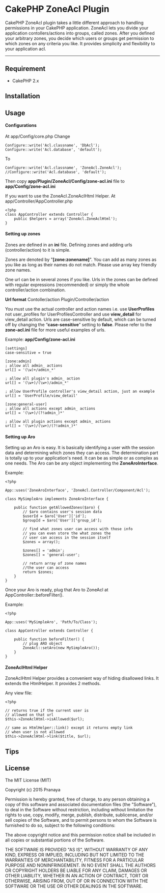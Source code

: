CakePHP ZoneAcl Plugin
===================


CakePHP ZoneAcl plugin takes a little different approach to handling permissions in your CakePHP application. ZoneAcl lets you divide your application contollers/actions into groups, called zones.
After you defined your arbitrary zones, you decide which users or groups get permission to which zones on any criteria you like. It provides simplicity and flexibility to your application acl.

----------


Requirement
-------------
 - CakePHP 2.x 

Installation
-------------

Usage
-------------
#### Configurations
At app/Config/core.php
Change

    Configure::write('Acl.classname', 'DbAcl');
    Configure::write('Acl.database', 'default');

To

    Configure::write('Acl.classname', 'ZoneAcl.ZoneAcl');
    //Configure::write('Acl.database', 'default');

Then copy **app/Plugin/ZoneAcl/Config/zone-acl.ini** file to **app/Config/zone-acl.ini**

If you want to use the ZoneAcl.ZoneAclHtml Helper.
At app/Controller/AppController.php

    <?php
    class AppController extends Controller {
    	public $helpers = array('ZoneAcl.ZoneAclHtml');
    }

#### Setting up zones
Zones are defined in an **ini** file. Defining zones and adding urls (controller/action) to it is simple.

Zones are denoted by "**[zone:zonename]**". You can add as many zones as you like as long as their names do not match. Please use array key friendly zone names.

One url can be in several zones if you like. Urls in the zones can be defined with regular expressions (recommended) or simply the whole controller/action combination.

**Url format**
Contoller/action
Plugin/Controller/action

You must use the actual controller and action names i.e. use **UserProfiles** not user_profiles for UserProfilesController and use **view_detail** for view_detail action.
Urls are case-sensitive by default, which can be turned off by changing the “**case-sensitive**” setting to **false**. Please refer to the **zone-acl.ini** file for more useful examples of urls.

Example:
**app/Config/zone-acl.ini**

    [settings]
    case-sensitive = true
    
    [zone:admin]
    ; allow all admin_ actions
    url[] = '(\w)+/admin_*'

    ; allow all plugin's admin_ action
    url[] = '(\w+)/(\w+)/admin_*'

    ; allow UserProfile controller's view_detail action, just an example
    url[] = 'UserProfile/view_detail'
    
    [zone:general-user]
    ; allow all actions except admin_ actions
    url[] = '(\w+)/(?!admin_)*'
    
    ; allow all plugin actions except admin_ actions
    url[] = '(\w+)/(\w+)/(?!admin_)*'


#### Setting up Aro
Setting up an Aro is easy. It is basically identifying a user with the session data and determining which zones they can access. The determination part is totally up to your application's need. It can be as simple or as complex as one needs. The Aro can be any object implementing the **ZoneAroInterface**.

Example:

    <?php 
    
    App::uses('ZoneAroInterface', 'ZoneAcl.Controller/Component/Acl');
    
    class MySimpleAro implements ZoneAroInterface { 
    
    	public function getAllowedZones($aro) { 
    		// $aro contains user's session data 
    		$userId = $aro['User']['id']; 
    		$groupId = $aro['User']['group_id']; 
    		 
    		// find what zones user can access with those info 
    		// you can even store the what zones the 
    		// user can access in the session itself 
    		$zones = array(); 
    		 
    		$zones[] = 'admin'; 
    		$zones[] = 'general-user'; 
    		
    		// return array of zone names 
    		//the user can access
    		return $zones; 
    	} 
    }
Once your Aro is ready, plug that Aro to ZoneAcl at AppController::beforeFilter().

Example:

    <?php 
    
    App::uses('MySimpleAro', 'Path/To/Class'); 
    
    class AppController extends Controller { 
    	 
    	public function beforeFilter() { 
    		// plug ARO object
    		ZoneAcl::setAro(new MySimpleAro()); 
    	} 
    }

#### ZoneAclHtml Helper
ZoneAclHtml Helper provides a convenient way of hiding disallowed links. It extends the HtmlHelper. It provides 2 methods.

Any view file:

    <?php
    
    // returns true if the current user is 
    // allowed on that url
    $this->ZoneAclHtml->isAllowed($url); 
    
    // same as HtmlHelper::link() except it returns empty link
    // when user is not allowed
    $this->ZoneAclHtml->link($title, $url); 

Tips
------------

License
------------
The MIT License (MIT)

Copyright (c) 2015 Pranaya

Permission is hereby granted, free of charge, to any person obtaining a copy
of this software and associated documentation files (the "Software"), to deal
in the Software without restriction, including without limitation the rights
to use, copy, modify, merge, publish, distribute, sublicense, and/or sell
copies of the Software, and to permit persons to whom the Software is
furnished to do so, subject to the following conditions:

The above copyright notice and this permission notice shall be included in all
copies or substantial portions of the Software.

THE SOFTWARE IS PROVIDED "AS IS", WITHOUT WARRANTY OF ANY KIND, EXPRESS OR
IMPLIED, INCLUDING BUT NOT LIMITED TO THE WARRANTIES OF MERCHANTABILITY,
FITNESS FOR A PARTICULAR PURPOSE AND NONINFRINGEMENT. IN NO EVENT SHALL THE
AUTHORS OR COPYRIGHT HOLDERS BE LIABLE FOR ANY CLAIM, DAMAGES OR OTHER
LIABILITY, WHETHER IN AN ACTION OF CONTRACT, TORT OR OTHERWISE, ARISING FROM,
OUT OF OR IN CONNECTION WITH THE SOFTWARE OR THE USE OR OTHER DEALINGS IN THE
SOFTWARE.

